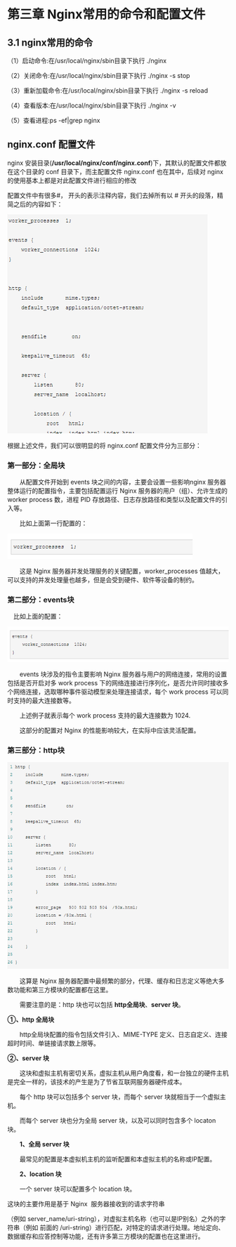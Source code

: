 # 第三章 Nginx常用的命令和配置文件

## 3.1 nginx常用的命令

（1）启动命令:在/usr/local/nginx/sbin目录下执行 ./nginx&#x20;

（2）关闭命令:在/usr/local/nginx/sbin目录下执行 ./nginx  -s  stop&#x20;

（3）重新加载命令:在/usr/local/nginx/sbin目录下执行 ./nginx  -s  reload

（4）查看版本:在/usr/local/nginx/sbin目录下执行 ./nginx  -v

（5）查看进程:ps -ef|grep nginx

## nginx.conf 配置文件

nginx 安装目录(**/usr/local/nginx/conf/nginx.conf**)下，其默认的配置文件都放在这个目录的 conf 目录下，而主配置文件 nginx.conf 也在其中，后续对 nginx 的使用基本上都是对此配置文件进行相应的修改

配置文件中有很多#， 开头的表示注释内容，我们去掉所有以 # 开头的段落，精简之后的内容如下：

![](image/image_7_lhB4JTEBa6.png)

根据上述文件，我们可以很明显的将 nginx.conf 配置文件分为三部分：

### 第一部分：全局块

　　从配置文件开始到 events 块之间的内容，主要会设置一些影响nginx 服务器整体运行的配置指令，主要包括配置运行 Nginx 服务器的用户（组）、允许生成的 worker process 数，进程 PID 存放路径、日志存放路径和类型以及配置文件的引入等。

　　比如上面第一行配置的：

![](image/image_8_gI602NFxm_.png)

　　这是 Nginx 服务器并发处理服务的关键配置，worker\_processes 值越大，可以支持的并发处理量也越多，但是会受到硬件、软件等设备的制约。

### 第二部分：events块

　比如上面的配置：

![](image/image_9_8UqrRkVT4K.png)

　　events 块涉及的指令主要影响 Nginx 服务器与用户的网络连接，常用的设置包括是否开启对多 work process 下的网络连接进行序列化，是否允许同时接收多个网络连接，选取哪种事件驱动模型来处理连接请求，每个 work process 可以同时支持的最大连接数等。

　　上述例子就表示每个 work process 支持的最大连接数为 1024.

　　这部分的配置对 Nginx 的性能影响较大，在实际中应该灵活配置。

### 第三部分：http块

![](image/image_10_xFgnHgaRqV.png)

　　这算是 Nginx 服务器配置中最频繁的部分，代理、缓存和日志定义等绝大多数功能和第三方模块的配置都在这里。

　　需要注意的是：http 块也可以包括 **http全局块**、**server 块**。

**①、http 全局块**

　　http全局块配置的指令包括文件引入、MIME-TYPE 定义、日志自定义、连接超时时间、单链接请求数上限等。

**②、server 块**

　　这块和虚拟主机有密切关系，虚拟主机从用户角度看，和一台独立的硬件主机是完全一样的，该技术的产生是为了节省互联网服务器硬件成本。

　　每个 http 块可以包括多个 server 块，而每个 server 块就相当于一个虚拟主机。

　　而每个 server 块也分为全局 server 块，以及可以同时包含多个 locaton 块。

　　**1、全局 server 块**

　　最常见的配置是本虚拟机主机的监听配置和本虚拟主机的名称或IP配置。

　　**2、location 块**

　　一个 server 块可以配置多个 location 块。

这块的主要作用是基于 Nginx  服务器接收到的请求字符串

（例如 server\_name/uri-string），对虚拟主机名称（也可以是IP别名）之外的字符串（例如 前面的 /uri-string）进行匹配，对特定的请求进行处理。地址定向、数据缓存和应答控制等功能，还有许多第三方模块的配置也在这里进行。
